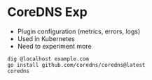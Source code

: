 # CoreDNS Exp

* Plugin configuration (metrics, errors, logs)
* Used in Kubernetes
* Need to experiment more

```
dig @localhost example.com
go install github.com/coredns/coredns@latest
coredns
```

